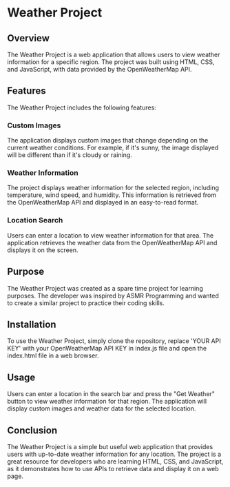 # Weather Project
## Overview
The Weather Project is a web application that allows users to view weather information for a specific region. The project was built using HTML, CSS, and JavaScript, with data provided by the OpenWeatherMap API.

## Features
The Weather Project includes the following features:

### Custom Images
The application displays custom images that change depending on the current weather conditions. For example, if it's sunny, the image displayed will be different than if it's cloudy or raining.

### Weather Information
The project displays weather information for the selected region, including temperature, wind speed, and humidity. This information is retrieved from the OpenWeatherMap API and displayed in an easy-to-read format.

### Location Search
Users can enter a location to view weather information for that area. The application retrieves the weather data from the OpenWeatherMap API and displays it on the screen.

## Purpose
The Weather Project was created as a spare time project for learning purposes. The developer was inspired by ASMR Programming and wanted to create a similar project to practice their coding skills.

## Installation
To use the Weather Project, simply clone the repository, replace 'YOUR API KEY' with your OpenWeatherMap API KEY in index.js file and open the index.html file in a web browser.

## Usage
Users can enter a location in the search bar and press the "Get Weather" button to view weather information for that region. The application will display custom images and weather data for the selected location.

## Conclusion
The Weather Project is a simple but useful web application that provides users with up-to-date weather information for any location. The project is a great resource for developers who are learning HTML, CSS, and JavaScript, as it demonstrates how to use APIs to retrieve data and display it on a web page.
